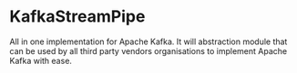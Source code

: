 # KafkaStreamPipe
All in one implementation for Apache Kafka. It will abstraction module that can be used by all third party vendors organisations to implement Apache Kafka with ease.
